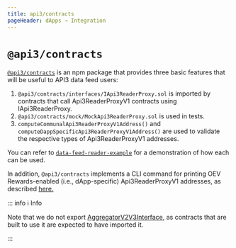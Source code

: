 ```yaml
---
title: api3/contracts
pageHeader: dApps → Integration
---
```


<PageHeader/>

# `@api3/contracts`

[`@api3/contracts`](https://www.npmjs.com/package/@api3/contracts) is an npm package that provides three basic features that will be useful to API3 data feed users:

1. `@api3/contracts/interfaces/IApi3ReaderProxy.sol` is imported by contracts that call Api3ReaderProxyV1 contracts using IApi3ReaderProxy.
2. `@api3/contracts/mock/MockApi3ReaderProxy.sol` is used in tests.
3. `computeCommunalApi3ReaderProxyV1Address()` and `computeDappSpecificApi3ReaderProxyV1Address()` are used to validate the respective types of Api3ReaderProxyV1 addresses.

You can refer to [`data-feed-reader-example`](https://github.com/api3dao/data-feed-reader-example) for a demonstration of how each can be used.

In addition, `@api3/contracts` implements a CLI command for printing OEV Rewards-enabled (i.e., dApp-specific) Api3ReaderProxyV1 addresses, as described [here.](./contract-integration.md#printing-api3readerproxyv1-addresses)

::: info ℹ️ Info

Note that we do not export [AggregatorV2V3Interface](/dapps/integration/aggregatorv2v3interface.md), as contracts that are built to use it are expected to have imported it.

:::
